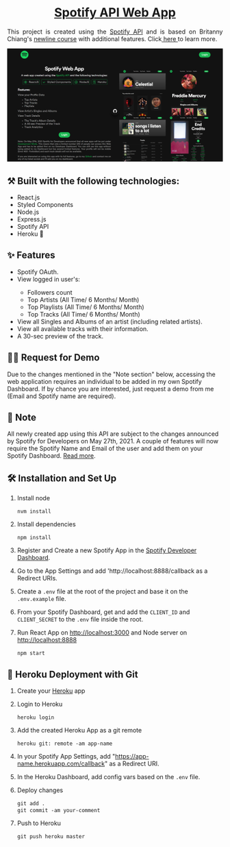 <h1 align="center"><a href='https://spotify-api-profile-app.herokuapp.com/' target='_blank' rel='noreferrer'>Spotify API Web App</a></h1>
<p align="center">

<p align="justify">
 This project is created using the <a href="https://developer.spotify.com/" target="_blank" rel='noreferrer'>Spotify API</a> and is based on Britanny Chiang's <a href="https://www.newline.co/courses/build-a-spotify-connected-app" target="_blank" rel='noreferrer'>newline course</a> with additional features. Click<a href="https://www.jeffreybernadas.tech/spotify" target="_blank" rel='noreferrer'> here </a>to learn more.</p>

![Spotify Web App](./client/public/og.png)

## ⚒️ Built with the following technologies:

<ul>
    <li>React.js</li>
    <li>Styled Components</li>
    <li>Node.js</li>
    <li>Express.js</li>
    <li>Spotify API</li>
    <li>Heroku 🚀</li>
</ul>

## ✨ Features

<ul>
    <li>Spotify OAuth.</li>
    <li>View logged in user's:</li>
      <ul>
         <li>Followers count</li>
         <li>Top Artists (All Time/ 6 Months/ Month)</li>
         <li>Top Playlists (All Time/ 6 Months/ Month)</li>
         <li>Top Tracks (All Time/ 6 Months/ Month)</li>
      </ul>
    <li>View all Singles and Albums of an artist (including related artists).</li>
    <li>View all available tracks with their information.</li>
    <li>A 30-sec preview of the track.</li>
</ul>

## 👨‍🏫 Request for Demo

Due to the changes mentioned in the "Note section" below, accessing the web application requires an individual to be added in my own Spotify Dashboard. If by chance you are interested, just request a demo from me (Email and Spotify name are required).

## 📄 Note

All newly created app using this API are subject to the changes announced by Spotify for Developers on May 27th, 2021. A couple of features will now require the Spotify Name and Email of the user and add them on your Spotify Dashboard. [Read more](https://developer.spotify.com/community/news/2021/05/27/improving-the-developer-and-user-experience-for-third-party-apps/).

## 🛠️ Installation and Set Up

1. Install node

   ```shell
   nvm install
   ```

2. Install dependencies

   ```shell
   npm install
   ```

3. Register and Create a new Spotify App in the [Spotify Developer Dashboard](https://developer.spotify.com/dashboard).
4. Go to the App Settings and add 'http://localhost:8888/callback as a Redirect URIs.
5. Create a `.env` file at the root of the project and base it on the `.env.example` file.
6. From your Spotify Dashboard, get and add the `CLIENT_ID` and `CLIENT_SECRET` to the `.env` file inside the root.
7. Run React App on <http://localhost:3000> and Node server on <http://localhost:8888>

   ```shell
   npm start
   ```

## 🚀 Heroku Deployment with Git

1. Create your [Heroku](https://www.heroku.com) app
2. Login to Heroku

   ```shell
   heroku login
   ```

3. Add the created Heroku App as a git remote

   ```shell
   heroku git: remote -am app-name
   ```

4. In your Spotify App Settings, add "https://app-name.herokuapp.com/callback" as a Redirect URI.
5. In the Heroku Dashboard, add config vars based on the `.env` file.
6. Deploy changes

   ```shell
   git add .
   git commit -am your-comment
   ```

7. Push to Heroku

   ```shell
   git push heroku master
   ```

